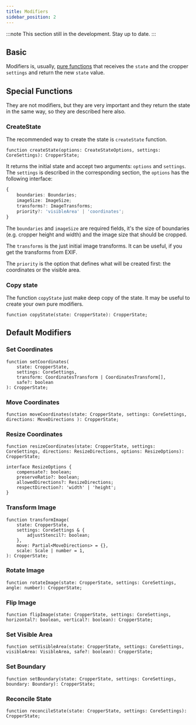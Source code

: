 ```yaml
---
title: Modifiers
sidebar_position: 2
---
```


:::note
This section still in the development. Stay up to date.
:::


## Basic

Modifiers is, usually, [pure functions](https://en.wikipedia.org/wiki/Pure_function) that
receives the `state` and the cropper `settings` and return the new `state` value.

## Special Functions

They are not modifiers, but they are very important and they return the state in the same way, so they are described here also.

### CreateState

The recommended way to create the state is `createState` function.
```tsx
function createState(options: CreateStateOptions, settings: CoreSettings): CropperState;
```

It returns the initial state
and accept two arguments: `options` and `settings`. The `settings` is described in the corresponding section, the `options` has the following interface:
```ts
{
	boundaries: Boundaries;
	imageSize: ImageSize;
	transforms?: ImageTransforms;
	priority?: 'visibleArea' | 'coordinates';
}
```

The `boundaries` and `imageSize` are required fields, it's the size of boundaries (e.g. cropper height and width) and
the image size that should be cropped.

The `transforms` is the just initial image transforms. It can be useful, if you get the transforms from EXIF.

The `priority` is the option that defines what will be created first: the coordinates or the visible area.

### Copy state

The function `copyState` just make deep copy of the state. It may be useful to create your own pure modifiers.

```tsx
function copyState(state: CropperState): CropperState;
```

## Default Modifiers

### Set Coordinates

```tsx
function setCoordinates(
	state: CropperState,
	settings: CoreSettings,
	transform: CoordinatesTransform | CoordinatesTransform[],
	safe?: boolean
): CropperState;
```

### Move Coordinates

```tsx
function moveCoordinates(state: CropperState, settings: CoreSettings, directions: MoveDirections ): CropperState;
```

### Resize Coordinates

```tsx
function resizeCoordinates(state: CropperState, settings: CoreSettings, directions: ResizeDirections, options: ResizeOptions): CropperState;
```

```tsx
interface ResizeOptions {
	compensate?: boolean;
	preserveRatio?: boolean;
	allowedDirections?: ResizeDirections;
	respectDirection?: 'width' | 'height';
}
```

### Transform Image
```tsx
function transformImage(
	state: CropperState,
	settings: CoreSettings & {
		adjustStencil?: boolean;
	},
	move: Partial<MoveDirections> = {},
	scale: Scale | number = 1,
): CropperState;
```

### Rotate Image

```tsx
function rotateImage(state: CropperState, settings: CoreSettings, angle: number): CropperState;
```

### Flip Image

```tsx
function flipImage(state: CropperState, settings: CoreSettings, horizontal?: boolean, vertical?: boolean): CropperState;
```

### Set Visible Area

```tsx
function setVisibleArea(state: CropperState, settings: CoreSettings, visibleArea: VisibleArea, safe?: boolean): CropperState;
```

### Set Boundary

```tsx
function setBoundary(state: CropperState, settings: CoreSettings, boundary: Boundary): CropperState;
```

### Reconcile State

```tsx
function reconcileState(state: CropperState, settings: CoreSettings): CropperState;
```
